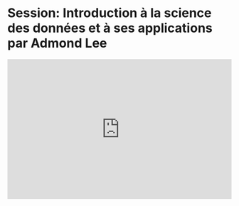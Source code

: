 <h1>Session: Introduction à la science des données et à ses applications par Admond Lee</h1>
<iframe width="100%" height="315" src="https://www.youtube.com/embed/wRqY7VvH9Y0" title="YouTube video player" frameborder="0" allow="accelerometer; autoplay; clipboard-write; encrypted-media; gyroscope; picture-in-picture" allowfullscreen></iframe>